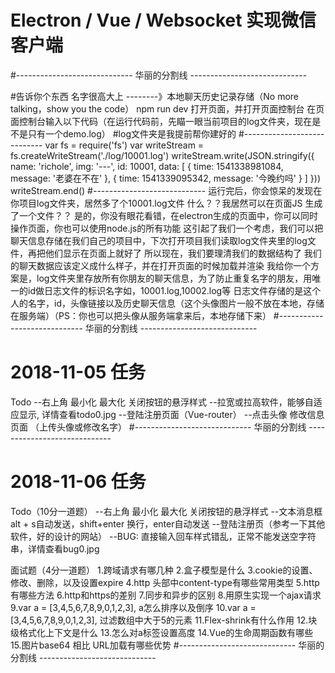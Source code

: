 # Electron / Vue / Websocket 实现微信客户端
#----------------------------- 华丽的分割线 -----------------------------

#告诉你个东西
名字很高大上 --------》本地聊天历史记录存储（No more talking，show you the code）
npm run dev 打开页面，并打开页面控制台
在页面控制台输入以下代码（在运行代码前，先瞄一眼当前项目的log文件夹，现在是不是只有一个demo.log）
#log文件夹是我提前帮你建好的
#----------------------------
var fs = require('fs')
var writeStream = fs.createWriteStream('./log/10001.log')
writeStream.write(JSON.stringify({
  name: 'richole',
  img: '---',
  id: 10001,
  data: [
    {
      time: 1541338981084,
      message: '老婆在不在'
    }, {
      time: 1541339095342,
      message: '今晚约吗'
    }
  ]
}))
writeStream.end()
#----------------------------
运行完后，你会惊呆的发现在你项目log文件夹，居然多了个10001.log文件
什么？？我居然可以在页面JS 生成了一个文件？？
是的，你没有眼花看错，在electron生成的页面中，你可以同时操作页面，你也可以使用node.js的所有功能
这引起了我们一个考虑，我们可以把聊天信息存储在我们自己的项目中，下次打开项目我们读取log文件夹里的log文件，再把他们显示在页面上就好了
所以现在，我们要理清我们的数据结构了
我们的聊天数据应该定义成什么样子，并在打开页面的时候加载并渲染
我给你一个方案是，log文件夹里存放所有你朋友的聊天信息，为了防止重复名字的朋友，用唯一的id做日志文件的标识名字如，10001.log,10002.log等
日志文件存储的是这个人的名字，id，头像链接以及历史聊天信息（这个头像图片一般不放在本地，存储在服务端）（PS：你也可以把头像从服务端拿来后，本地存储下来）
#----------------------------- 华丽的分割线 -----------------------------
# 2018-11-05 任务
Todo
--右上角 最小化 最大化 关闭按钮的悬浮样式
--拉宽或拉高软件，能够自适应显示, 详情查看todo0.jpg
--登陆注册页面（Vue-router）
--点击头像 修改信息页面 （上传头像或修改名字）
#----------------------------- 华丽的分割线 -----------------------------
# 2018-11-06 任务
Todo（10分一道题）
--右上角 最小化 最大化 关闭按钮的悬浮样式 <!--已解决-->
--文本消息框 alt + s自动发送，shift+enter 换行，enter自动发送 <!-- 【shift+enter 换行 不会！！！】 -->
--登陆注册页（参考一下其他软件，好的设计的网站）<!-- 页面样式写好了  功能接口未对接 -->
--BUG: 直接输入回车样式错乱，正常不能发送空字符串，详情查看bug0.jpg <!--已解决-->

面试题（4分一道题）
1.跨域请求有哪几种
2.盒子模型是什么
3.cookie的设置、修改、删除，以及设置expire
4.http 头部中content-type有哪些常用类型
5.http 有哪些方法
6.http和https的差别
7.同步和异步的区别
8.用原生实现一个ajax请求
9.var a = [3,4,5,6,7,8,9,0,1,2,3], a怎么排序以及倒序
10.var a = [3,4,5,6,7,8,9,0,1,2,3], 过滤数组中大于5的元素
11.Flex-shrink有什么作用
12.块级格式化上下文是什么
13.怎么对a标签设置高度
14.Vue的生命周期函数有哪些
15.图片base64 相比 URL加载有哪些优势
#----------------------------- 华丽的分割线 -----------------------------
<!-- 
# 未来可接受任务
Todo（Websocket联调）
--两次聊天消息间隔5分钟，新消息来的时候显示当前时间，详情查看todo1.jpg
--若聊天时间为昨天，相隔的消息显示 昨天 时:分 详情查看todo2.jpg
--若为前天及以前的信息直接显示时间 年-月-日 时:分
--上述时间需要自己做转换（一般后台会传时间戳给你） Date.now() 或 (new Date()).getTime() 得出的一串数字就是时间戳
--新朋友发消息给你，需要新开个聊天窗口
-->
